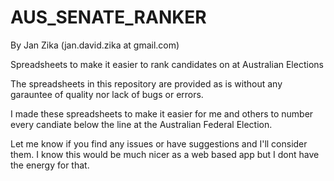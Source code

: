 # AUS_SENATE_RANKER
By Jan Zika (jan.david.zika at gmail.com)

Spreadsheets to make it easier to rank candidates on at Australian Elections

The spreadsheets in this repository are provided as is without any garauntee of quality nor lack of bugs or errors.

I made these spreadsheets to make it easier for me and others to number every candiate below the line at the Australian Federal Election.

Let me know if you find any issues or have suggestions and I'll consider them. I know this would be much nicer as a web based app but I dont have the energy for that.

